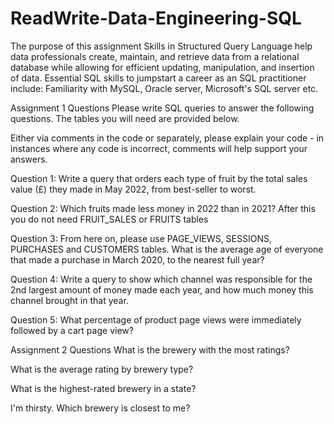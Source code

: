 # ReadWrite-Data-Engineering-SQL
The purpose of this assignment
Skills in Structured Query Language help data professionals create, maintain, and retrieve data from a relational database while allowing for efficient updating, manipulation, and insertion of data. Essential SQL skills to jumpstart a career as an SQL practitioner include: Familiarity with MySQL, Oracle server, Microsoft's SQL server etc.

Assignment 1 Questions
Please write SQL queries to answer the following questions. The tables you will need are provided below.

Either via comments in the code or separately, please explain your code - in instances where any code is incorrect, comments will help support your answers.

Question 1: Write a query that orders each type of fruit by the total sales value (£) they made in May 2022, from best-seller to worst.

Question 2: Which fruits made less money in 2022 than in 2021? After this you do not need FRUIT_SALES or FRUITS tables

Question 3: From here on, please use PAGE_VIEWS, SESSIONS, PURCHASES and CUSTOMERS tables. What is the average age of everyone that made a purchase in March 2020, to the nearest full year?

Question 4: Write a query to show which channel was responsible for the 2nd largest amount of money made each year, and how much money this channel brought in that year.

Question 5: What percentage of product page views were immediately followed by a cart page view?

Assignment 2 Questions
What is the brewery with the most ratings?

What is the average rating by brewery type?

What is the highest-rated brewery in a state?

I'm thirsty. Which brewery is closest to me?
